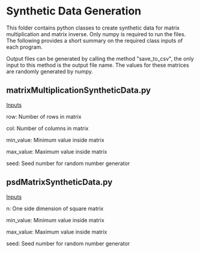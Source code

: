# Synthetic Data Generation
This folder contains python classes to create synthetic data for matrix multiplication and matrix inverse. Only numpy is required to run the files. The following provides a short summary on the required class inputs of each program. 

Output files can be generated by calling the method "save_to_csv", the only input to this method is the output file name. The values for these matrices are randomly generated by numpy.

matrixMultiplicationSyntheticData.py
---------------------------------------
<ins>Inputs</ins>

row: Number of rows in matrix

col: Number of columns in matrix

min_value: Minimum value inside matrix

max_value: Maximum value inside matrix

seed: Seed number for random number generator


psdMatrixSyntheticData.py
---------------------------------------
<ins>Inputs</ins>

n: One side dimension of square matrix

min_value: Minimum value inside matrix

max_value: Maximum value inside matrix

seed: Seed number for random number generator
